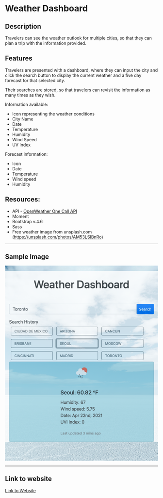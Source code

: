 # Weather Dashboard

## Description

Travelers can see the weather outlook for multiple cities, so that they can plan a trip with the information provided.

## Features

Travelers are presented with a dashboard, where they can input the city and click the search button to display the current weather and a five day forecast for that selected city.

Their searches are stored, so that travelers can revisit the information as many times as they wish.

Information available:
- Icon representing the weather conditions
- City Name
- Date
- Temperature
- Humidity
- Wind Speed
- UV Index

Forecast information:
- Icon
- Date
- Temperature
- Wind speed
- Humidity

## Resources:
* API - [OpenWeather One Call API](https://openweathermap.org/api/one-call-api)
* Moment
* Bootstrap v.4.6
* Sass
* Free weather image from unsplash.com
(https://unsplash.com/photos/AM53LSIBnRo)



_______________________________________________

## Sample Image

![Mock-up Image](./Assets/Weather-mockImage.png)


_______________________________________________


## Link to website
[Link to Website](https://adina-hc.github.io/06-weather-dashboard/)